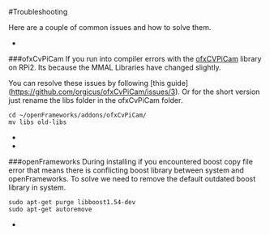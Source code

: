 #Troubleshooting

Here are a couple of common issues and how to solve them.



-
###ofxCvPiCam
If you run into compiler errors with the [ofxCVPiCam](https://github.com/orgicus/ofxCvPiCam/) library on RPi2. Its because the MMAL Libraries have changed slightly. 

You can resolve these issues by following [this guide] (https://github.com/orgicus/ofxCvPiCam/issues/3). Or for the short version just rename the libs folder in the ofxCvPiCam folder.

```
cd ~/openFrameworks/addons/ofxCvPiCam/
mv libs old-libs
```
-

-
###openFrameworks
During installing if you encountered boost copy file error that means there is conflicting boost library between system and openFrameworks.
To solve we need to remove the default outdated boost library in system.

```
sudo apt-get purge libboost1.54-dev
sudo apt-get autoremove
```
-